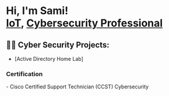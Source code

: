 <h1>Hi, I'm Sami! <br/><a href="https://github.com/joshmadakor1"> IoT</a>, <a href="https://www.linkedin.com/in/joshmadakor/">Cybersecurity Professional</a> <a href="https://www.youtube.com/c/joshmadakor"></a></h1>

<h2>👨‍💻 Cyber Security Projects:</h2>


  - [Active Directory Home Lab]

<h3> Certification</h3>
- Cisco Certified Support Technician (CCST) Cybersecurity




